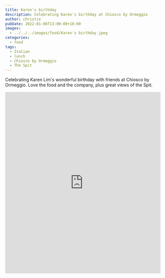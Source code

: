 ```yaml
---
title: Karen's birthday
description: Celebrating Karen's birthday at Chiosco by Ormeggio
author: christie
pubDate: 2022-01-06T13:00:00+10:00
images:
  - ../../../images/food/Karen's birthday.jpeg
categories:
  - food
tags:
  - Italian
  - lunch
  - Chiosco by Ormeggio
  - The Spit
---
```


Celebrating Karen Lim's wonderful birthday with friends at Chiosco by Ormeggio. Love the food and the company, plus great views of the Spit.

<iframe src="https://www.facebook.com/plugins/post.php?href=https%3A%2F%2Fwww.facebook.com%2Fchris1.tham%2Fposts%2Fpfbid02txaWszaf43Qfcrh1PbyDYGSe4S7hkeFzujtNsoe1n69mgMBpehsag8jyEVR5myqxl&show_text=true&width=500" width="500" height="582" style="border:none;overflow:hidden" scrolling="no" frameborder="0" allowfullscreen="true" allow="autoplay; clipboard-write; encrypted-media; picture-in-picture; web-share"></iframe>
